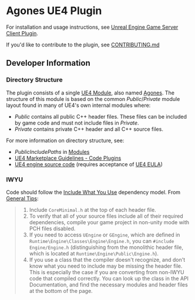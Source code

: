 # Agones UE4 Plugin

For installation and usage instructions, see
[Unreal Engine Game Server Client Plugin](https://agones.dev/site/docs/guides/client-sdks/unreal/).

If you'd like to contribute to the plugin, see
[CONTRIBUTING.md](/CONTRIBUTING.md)

## Developer Information

### Directory Structure

The plugin consists of a single [UE4
Module](https://docs.unrealengine.com/en-US/Programming/BuildTools/UnrealBuildTool/ModuleFiles/index.html),
also named [Agones](Source/Agones). The structure of this
module is based on the common *Public*/*Private* module layout found in many of
UE4's own internal modules where:

- *Public* contains all public C++ header files. These files can be included by
  game code and must not include files in *Private*.
- *Private* contains private C++ header and all C++ source files.

For more information on directory structure, see:

- *PublicIncludePaths* in [Modules](https://docs.unrealengine.com/en-US/Programming/BuildTools/UnrealBuildTool/ModuleFiles/index.html)
- [UE4 Marketplace Guidelines - Code Plugins](https://www.unrealengine.com/en-US/marketplace-guidelines#26)
- [UE4 engine source code](https://github.com/EpicGames/UnrealEngine/tree/release/Engine/Source)
(requires acceptance of [UE4 EULA](https://www.unrealengine.com/en-US/ue4-on-github))

### IWYU

Code should follow the [Include What You
Use](https://docs.unrealengine.com/en-US/Programming/BuildTools/UnrealBuildTool/IWYU/index.html)
dependency model. From [General Tips](https://docs.unrealengine.com/en-US/Programming/BuildTools/UnrealBuildTool/IWYU/#generaltips):

> 1. Include `CoreMinimal.h` at the top of each header file.
> 1. To verify that all of your source files include all of their required
>    dependencies, compile your game project in non-unity mode with PCH files
>    disabled.
> 1. If you need to access `UEngine` or `GEngine`, which are defined in
>    `Runtime\Engine\Classes\Engine\Engine.h`, you can `#include
>    Engine/Engine.h` (distinguishing from the monolithic header file, which is
>    located at `Runtime\Engine\Public\Engine.h`).
> 1. If you use a class that the compiler doesn't recognize, and don't know
>    what you need to include may be missing the header file. This is
>    especially the case if you are converting from non-IWYU code that compiled
>    correctly. You can look up the class in the API Documentation, and find
>    the necessary modules and header files at the bottom of the page. 

